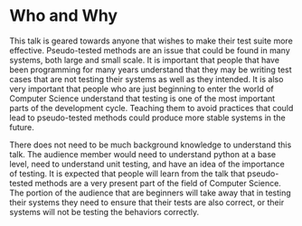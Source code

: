 <!-- 1–2 paragraphs that should answer three questions:
(1) Who is this talk for?
(2) What background knowledge or experience do you expect the audience to have?
(3) What do you expect the audience to learn or do after watching the talk?

Please do not include any personally identifiable information. The initial round of reviews are anonymous, and this field will visible to reviewers.

Committee note: The “Audience” section helps the program committee get a sense of whether your talk is geared more at novices or experienced individuals in a given subject. (We need a balance of both lower-level and advanced talks to make a great PyCon!) It also helps us evaluate the relevance of your talk to the Python community. -->

# Who and Why

<!-- TODO: Some of this content can be polished and made more direct. -->

<!-- TODO: Use "basic" and not "base". -->

<!-- TODO: Does an audience member need to understand Pytest? -->

<!-- TODO: Does an audience member need to understand Pytest? -->

This talk is geared towards anyone that wishes to make their test suite more effective. Pseudo-tested methods are an issue that could be found in many systems, both large and small scale. It is important that people that have been programming for many years understand that they may be writing test cases that are not testing their systems as well as they intended. It is also very important that people who are just beginning to enter the world of Computer Science understand that testing is one of the most important parts of the development cycle. Teaching them to avoid practices that could lead to pseudo-tested methods could produce more stable systems in the future.

There does not need to be much background knowledge to understand this talk. The audience member would need to understand python at a base level, need to understand unit testing, and have an idea of the importance of testing. It is expected that people will learn from the talk that pseudo-tested methods are a very present part of the field of Computer Science. The portion of the audience that are beginners will take away that in testing their systems they need to ensure that their tests are also correct, or their systems will not be testing the behaviors correctly.
